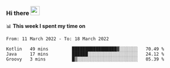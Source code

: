 ### Hi there <a href="https://www.gautamkrishnar.com/"><img src="https://media.giphy.com/media/hvRJCLFzcasrR4ia7z/giphy.gif" width="25px"></a>

📊 **This week I spent my time on**

<!--START_SECTION:waka-->

```text
From: 11 March 2022 - To: 18 March 2022

Kotlin   49 mins         █████████████████▓░░░░░░░   70.49 %
Java     17 mins         ██████░░░░░░░░░░░░░░░░░░░   24.12 %
Groovy   3 mins          █▒░░░░░░░░░░░░░░░░░░░░░░░   05.39 %
```

<!--END_SECTION:waka-->
